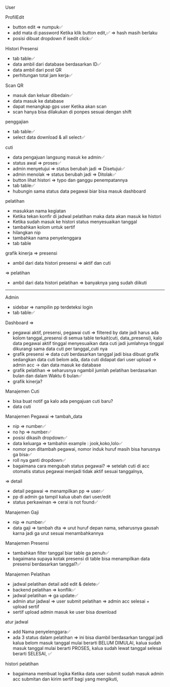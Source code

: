 User

ProfilEdit
- button edit => numpuk✅
- add mata di password Ketika klik button edit,✅ => hash masih berlaku
- posisi dibuat dropdown if isedit click✅


Histori Presensi 
- tab table✅
- data ambil dari database berdasarkan ID✅
- data ambil dari post QR
- perhitungan total jam kerja✅

Scan QR 
- masuk dan keluar dibedain✅
- data masuk ke database
- dapat menangkap gps user Ketika akan scan
- scan hanya bisa dilakukan di ponpes sesuai dengan shift

penggajian
- tab table✅
- select data download & all select✅

cuti
- data pengajuan langsung masuk ke admin✅
- status awal => proses✅
- admin menyetujui => status berubah jadi => Disetujui✅
- admin menolak => status berubah jadi => Ditolak✅
- button lihat histori => typo dan ganggu penempatannya
- tab table✅
- hubungin sama status data pegawai biar bisa masuk dashboard

pelatihan
- masukkan nama kegiatan
- Ketika tekan konfir di jadwal pelatihan maka data akan masuk ke histori
- Ketika sudah masuk ke histori status menyesuaikan tanggal
- tambahkan kolom untuk sertif
- hilangkan nip 
- tambahkan nama penyelenggara
- tab table

grafik kinerja
=> presensi
- ambil dari data histori presensi => aktif dan cuti

=> pelatihan
- ambil dari data histori pelatihan => banyaknya yang sudah diikuti



*******
Admin 
- sidebar => nampilin pp terdeteksi login
- tab table✅

Dashboard => 
- pegawai aktif, presensi, pegawai cuti => filtered by date jadi harus ada kolom tanggal_presensi di semua table terkait(cuti, data_presensi), kalo data pegawai aktif tinggal menyesuaikan data cuti jadi jumlahnya tinggal dikurangi sama data cuti per tanggal_cuti nya
- grafik presensi => data cuti berdasarkan tanggal jadi bisa dibuat grafik sedangkan data cuti belom ada, data cuti didapat dari user upload -> admin acc -> dan data masuk ke database
- grafik pelatihan => seharusnya ngambil jumlah pelatihan berdasarkan bulan dan dalam Waktu 6 bulan✅
- grafik kinerja?

Manajemen Cuti
- bisa buat notif ga kalo ada pengajuan cuti baru?
- data cuti

Manajemen Pegawai => tambah_data
- nip => number✅
- no hp => number✅
- posisi dikasih dropdown✅
- data keluarga => tambahin example : jook,koko,lolo✅
- nomor pon ditambah pegawai, nomor induk huruf masih bisa harusnya ga bisa✅
- roll nya ganti dropdown✅
- bagaimana cara mengubah status pegawai?
=> setelah cuti di acc otomatis status pegawai menjadi tidak aktif sesuai tanggalnya,

=> detail
- detail pegawai => menampilkan pp => user✅
- pp di admin ga tampil kalua ubah dari user/edit
- status perkawinan => cerai is not found✅

Manajemen Gaji
- nip => number✅
- data gaji => tambah dta => urut huruf depan nama, seharusnya gausah karna jadi ga urut sesuai menambahkannya

Manajemen Presensi
- tambahkan filter tanggal biar table ga penuh✅
- bagaimana supaya kotak presensi di table bisa menampilkan data presensi berdasarkan tanggal?✅

Manajemen Pelatihan
- jadwal pelatihan detail add edit & delete✅
- backend pelatihan => konflik✅
- jadwal pelatihan => ga update✅
- admin atur jadwal => user submit pelatihan => admin acc selesai + upload sertif
- sertif upload admin masuk ke user bisa download

atur jadwal 
- add Nama penyelenggara✅
- ada 3 status dalam pelatihan => ini bisa diambil berdasarkan tanggal jadi kalua belom masuk tanggal mulai berarti BELUM DIMULAI, kalua sudah masuk tanggal mulai berarti PROSES, kalua sudah lewat tanggal selesai berarti SELESAI, ✅

histori pelatihan 
- bagaimana membuat logika Ketika data user submit sudah masuk admin acc submitan dan kirim sertif bagi yang mengikuti,
